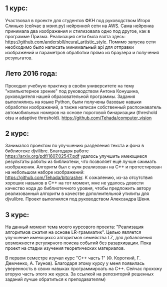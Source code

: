 ## 1 курс:
Участвовал в проекте для студентов ФКН под руководством Игоря Слинько (сейчас в мэил.ру) нейронной сети на AWS. Сама нейронка принимала два изображения и стилизовала одно под другое, как в программе Призма. Реализация сети была взята здесь: https://github.com/andersbll/neural_artistic_style. Помимо запуска сети необходимо было написать минимальный api для отправки изображений и параметров обработки прямо из браузера и получения результатов.

## Лето 2016 года:
Проходил учебную практику в своём университете на тему "компьютерное зрение" под руководством Антона Конушина, руководителя нашей образовательной программы. Задания выполнялись на языке Python, были получены базовые навыки обработки изображений, а также написан собственный распознаватель автомобильных номеров на основе пороговой бинаризации (threshold otsu и adaptive threshold). https://github.com/Tehada/computer_vision

## 2 курс:
Занимался проектом по улучшению разделения текста и фона в библиотеке djvilibre. Благодаря работе https://arxiv.org/pdf/1607.02547.pdf удалось улучшить имеющиеся результаты работы из библиотеки, что позволяет ещё лучше сжимать изображения. Алгоритм был с нуля реализован на C++ и протестирован на небольшом наборе изображений: https://github.com/Tehada/bitcrasher. К сожалению, из-за отсутствия хороших навыков в C++ на тот момент, мне не удалось довести качество кода до библиотечного уровня, чтобы предложить автору реализованный алгоритм в качестве дополнительной утилиты для djvulibre. Проект выполнялся под руководством Александра Шеня.

## 3 курс:
На данный момент тема моего курсового проекта: "Реализация алгоритмов сжатия на основе LR-грамматик". Целью является улучшение имеющихся алгоритмов семейства LZ, для добавляения возможности регулярного поиска событий без разархивации. Пока проект на стадии изучения теоретических материалов.

В первом семестре изучал курс "C++ часть 1" (Ф. Короткий, Г. Демченко, А. Тиунов). Благодаря этому курсу у меня появилась уверенность в своих навыках программироать на C++. Сейчас прохожу вторую часть этого же курса. За ссылкой на репозиторий решенных заданий лучше обратиться к преподавателям)

